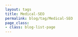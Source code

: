 ```yaml
---
layout: tags
title: Medical-SEO
permalink: blog/tag/Medical-SEO
page_class:
- class: blog-list-page
---
```

